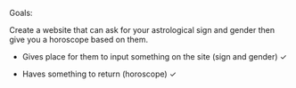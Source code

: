 Goals:

Create a website that can ask for your astrological sign and gender
then give you a horoscope based on them.

- Gives place for them to input something on the site (sign and gender) ✓

- Haves something to return (horoscope) ✓


